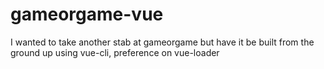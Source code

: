 # gameorgame-vue
I wanted to take another stab at gameorgame but have it be built from the ground up using vue-cli, preference on vue-loader
